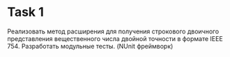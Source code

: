 # Task 1
Реализовать метод расширения для получения строкового двоичного представления вещественного числа двойной точности в формате IEEE 754. Разработать модульные тесты. (NUnit фреймворк)
